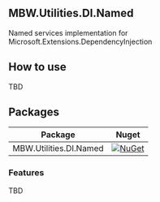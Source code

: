 ## MBW.Utilities.DI.Named

Named services implementation for Microsoft.Extensions.DependencyInjection

## How to use

TBD

## Packages

| Package | Nuget |
| ------------- |:-------------:|
| MBW.Utilities.DI.Named | [![NuGet](https://img.shields.io/nuget/v/MBW.Utilities.DI.Named.svg)](https://www.nuget.org/packages/MBW.Utilities.DI.Named) |

### Features

TBD
